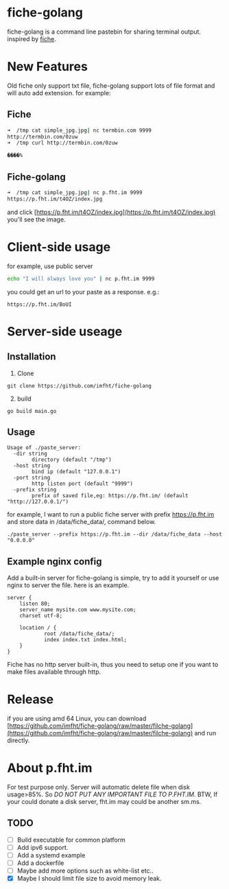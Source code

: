 # fiche-golang
fiche-golang is a command line pastebin for sharing terminal output. inspired by [fiche](https://github.com/solusipse/fiche).

# New Features
Old fiche only support txt file, fiche-golang support lots of file format and will auto add extension. for example:
## Fiche

```bash
➜  /tmp cat simple_jpg.jpg| nc termbin.com 9999
http://termbin.com/0zuw
➜  /tmp curl http://termbin.com/0zuw

����%
```
## Fiche-golang
```bash
➜  /tmp cat simple_jpg.jpg| nc p.fht.im 9999
https://p.fht.im/t4OZ/index.jpg
```
and click [https://p.fht.im/t4OZ/index.jpg](https://p.fht.im/t4OZ/index.jpg) you'll see the image.

# Client-side usage
for example, use public server

```bash
echo "I will always love you" | nc p.fht.im 9999
```
you could get an url to your paste as a response. e.g.:

```
https://p.fht.im/BoUI
```
# Server-side useage
## Installation
1. Clone
```
git clone https://github.com/imfht/fiche-golang
```
2. build
```
go build main.go
```

## Usage
```
Usage of ./paste_server:
  -dir string
        directory (default "/tmp")
  -host string
        bind ip (default "127.0.0.1")
  -port string
        http listen port (default "9999")
  -prefix string
        prefix of saved file,eg: https://p.fht.im/ (default "http://127.0.0.1/")
```
for example, I want to run a public fiche server with prefix https://p.fht.im and store data in /data/fiche_data/, command below.
```
./paste_server --prefix https://p.fht.im --dir /data/fiche_data --host "0.0.0.0"
```

## Example nginx config
Add a built-in server for fiche-golang is simple, try to add it yourself or use nginx to server the file. here is an example.
```nginx
server {
    listen 80;
    server_name mysite.com www.mysite.com;
    charset utf-8;

    location / {
            root /data/fiche_data/;
            index index.txt index.html;
    }
}
```
Fiche has no http server built-in, thus you need to setup one if you want to make files available through http.

# Release
if you are using amd 64 Linux, you can download [https://github.com/imfht/fiche-golang/raw/master/filche-golang](https://github.com/imfht/fiche-golang/raw/master/filche-golang) and run directly.

# About p.fht.im
For test purpose only. Server will automatic delete file when disk usage>85%. So *DO NOT PUT ANY IMPORTANT FILE TO P.FHT.IM*.
BTW, If your could donate a disk server, fht.im may could be another sm.ms.

## TODO
- [ ] Build executable for common platform
- [ ] Add ipv6 support.
- [ ] Add a systemd example
- [ ] Add a dockerfile
- [ ] Maybe add more options such as white-list etc..
- [x] Maybe I should limit file size to avoid memory leak.